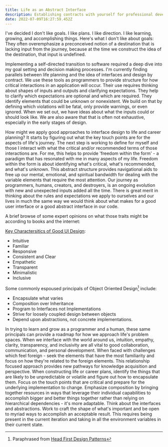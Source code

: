 ```yaml
---
title: Life as an Abstract Interface
description: Establishing contracts with yourself for professional development, learning, and self-care.
date: 2022-07-09T16:27:59.452Z
---
```


I've decided I don't like goals. I like plans. I like direction. I like learning, growing, and accomplishing things. 
Here's what I don't like about goals: They often overemphasize a preconceived notion of a destination that is lacking input from the journey, because at the time we construct the idea of the destination, that input is undefined. 

Implementing a self-directed transition to software required a deep dive into my goal setting and decision making processes. I'm currently finding parallels between life planning and the idea of interfaces and design by contract. We use these tools as programmers to provide structure for how critical interactions in an application will occur. Their use requires thinking about shapes of inputs and outputs and clarifying expectations. They help to clarify which expectations are optional and which are required. They identify elements that could be unknown or nonexistent. We build on that by defining which violations will be fatal, only provide warnings, or even ignored. When we set out, we have ideas about what the inputs could or should look like. We are also aware that that is often not exhaustive, especially in the early stages of design. 

How might we apply good approaches to interface design to life and career planning? It starts by figuring out what the key touch points are for the aspects of life's journey. The next step is working to define for myself and those I interact with what the critical and/or recommended terms of those interactions are. For me, this helps to provide 'freedom within the form' - a paradigm that has resonated with me in many aspects of my life. Freedom within the form is about identifying what's critical, what's recommended, and what's unknown. This abstract structure provides navigational aids to free up our mental, emotional, and spiritual bandwidth for dealing with the variable elements that require the most attention. Our journey as programmers, humans, creators, and destroyers, is an ongoing evolution with new and unexpected inputs added all the time. There is great merit in thinking about the rules and expectations we apply to ourselves and our lives in much the same way we would think about what makes for a good user interface or a good abstract interface in our code. 

A brief browse of some expert opinions on what those traits might be according to books and the internet:

[Key Charactersitics of Good UI Design](https://www.uxpin.com/studio/blog/good-ui-design-characteristics/):
- Intuitive
- Familiar 
- Responsive
- Consistent and Clear
- Empathetic
- Transparent
- Minimalistic
- Inclusive

Some commonly espoused principals of Object Oriented Design[^1] include:
- Encapsulate what varies
- Composition over Inheritance
- Program to Interfaces not Implementations
- Strive for loosely coupled design between objects 
- Depend upon abstractions, not concrete implementations. 

In trying to learn and grow as a programmer and a human,  these same principals can provide a roadmap for how we approach life's problem spaces. When we interface with the world around us, intuition, empathy, clarity, transparency, and inclusivity are all vital to good collaboration, communication, and personal development. When faced with challenges which feel foreign - seek the elements that have the most familiarity and focus on how they're related to the foreign elements. This relationship focused approach provides new pathways for knowledge acquisition and perspective. When constructing life or career plans, identify the things that are likely to be unpredictable or volatile and figure out how to encapsulate them. Focus on the touch points that are critical and prepare for the underlying implementation to change. Emphasize composition by bringing together resources in ways that leverage their individual capabilities to accomplish bigger and better things together rather than relying on hierarchical dependencies - it's more adaptable. Think about the interfaces and abstractions. Work to craft the shape of what's important and be open to myriad ways to accomplish an acceptable result. This requires being present in the current iteration and taking in all the environment variables in their current state.

[^1]: Paraphrased from [Head First Design Patterns](https://www.oreilly.com/library/view/head-first-design/9781492077992/)

